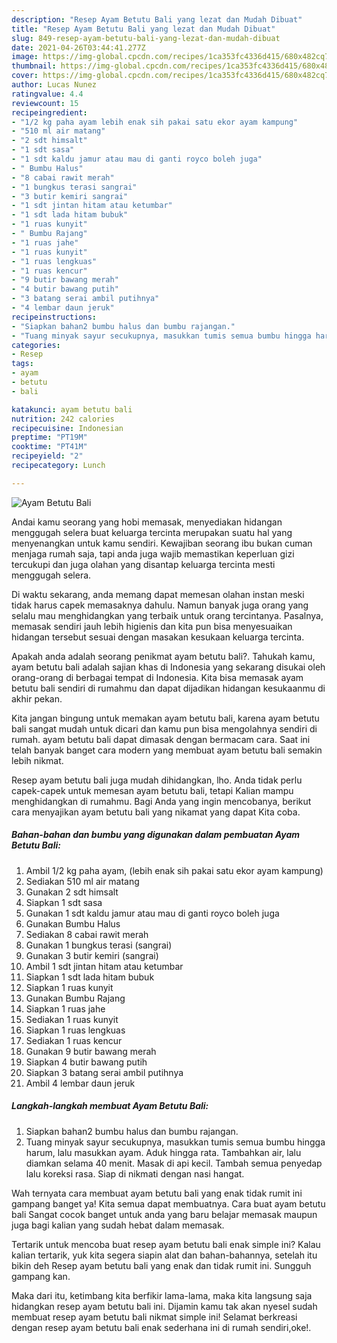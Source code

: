 ```yaml
---
description: "Resep Ayam Betutu Bali yang lezat dan Mudah Dibuat"
title: "Resep Ayam Betutu Bali yang lezat dan Mudah Dibuat"
slug: 849-resep-ayam-betutu-bali-yang-lezat-dan-mudah-dibuat
date: 2021-04-26T03:44:41.277Z
image: https://img-global.cpcdn.com/recipes/1ca353fc4336d415/680x482cq70/ayam-betutu-bali-foto-resep-utama.jpg
thumbnail: https://img-global.cpcdn.com/recipes/1ca353fc4336d415/680x482cq70/ayam-betutu-bali-foto-resep-utama.jpg
cover: https://img-global.cpcdn.com/recipes/1ca353fc4336d415/680x482cq70/ayam-betutu-bali-foto-resep-utama.jpg
author: Lucas Nunez
ratingvalue: 4.4
reviewcount: 15
recipeingredient:
- "1/2 kg paha ayam lebih enak sih pakai satu ekor ayam kampung"
- "510 ml air matang"
- "2 sdt himsalt"
- "1 sdt sasa"
- "1 sdt kaldu jamur atau mau di ganti royco boleh juga"
- " Bumbu Halus"
- "8 cabai rawit merah"
- "1 bungkus terasi sangrai"
- "3 butir kemiri sangrai"
- "1 sdt jintan hitam atau ketumbar"
- "1 sdt lada hitam bubuk"
- "1 ruas kunyit"
- " Bumbu Rajang"
- "1 ruas jahe"
- "1 ruas kunyit"
- "1 ruas lengkuas"
- "1 ruas kencur"
- "9 butir bawang merah"
- "4 butir bawang putih"
- "3 batang serai ambil putihnya"
- "4 lembar daun jeruk"
recipeinstructions:
- "Siapkan bahan2 bumbu halus dan bumbu rajangan."
- "Tuang minyak sayur secukupnya, masukkan tumis semua bumbu hingga harum, lalu masukkan ayam. Aduk hingga rata. Tambahkan air, lalu diamkan selama 40 menit. Masak di api kecil. Tambah semua penyedap lalu koreksi rasa. Siap di nikmati dengan nasi hangat."
categories:
- Resep
tags:
- ayam
- betutu
- bali

katakunci: ayam betutu bali 
nutrition: 242 calories
recipecuisine: Indonesian
preptime: "PT19M"
cooktime: "PT41M"
recipeyield: "2"
recipecategory: Lunch

---
```



![Ayam Betutu Bali](https://img-global.cpcdn.com/recipes/1ca353fc4336d415/680x482cq70/ayam-betutu-bali-foto-resep-utama.jpg)

Andai kamu seorang yang hobi memasak, menyediakan hidangan menggugah selera buat keluarga tercinta merupakan suatu hal yang menyenangkan untuk kamu sendiri. Kewajiban seorang ibu bukan cuman menjaga rumah saja, tapi anda juga wajib memastikan keperluan gizi tercukupi dan juga olahan yang disantap keluarga tercinta mesti menggugah selera.

Di waktu  sekarang, anda memang dapat memesan olahan instan meski tidak harus capek memasaknya dahulu. Namun banyak juga orang yang selalu mau menghidangkan yang terbaik untuk orang tercintanya. Pasalnya, memasak sendiri jauh lebih higienis dan kita pun bisa menyesuaikan hidangan tersebut sesuai dengan masakan kesukaan keluarga tercinta. 



Apakah anda adalah seorang penikmat ayam betutu bali?. Tahukah kamu, ayam betutu bali adalah sajian khas di Indonesia yang sekarang disukai oleh orang-orang di berbagai tempat di Indonesia. Kita bisa memasak ayam betutu bali sendiri di rumahmu dan dapat dijadikan hidangan kesukaanmu di akhir pekan.

Kita jangan bingung untuk memakan ayam betutu bali, karena ayam betutu bali sangat mudah untuk dicari dan kamu pun bisa mengolahnya sendiri di rumah. ayam betutu bali dapat dimasak dengan bermacam cara. Saat ini telah banyak banget cara modern yang membuat ayam betutu bali semakin lebih nikmat.

Resep ayam betutu bali juga mudah dihidangkan, lho. Anda tidak perlu capek-capek untuk memesan ayam betutu bali, tetapi Kalian mampu menghidangkan di rumahmu. Bagi Anda yang ingin mencobanya, berikut cara menyajikan ayam betutu bali yang nikamat yang dapat Kita coba.

<!--inarticleads1-->

##### Bahan-bahan dan bumbu yang digunakan dalam pembuatan Ayam Betutu Bali:

1. Ambil 1/2 kg paha ayam, (lebih enak sih pakai satu ekor ayam kampung)
1. Sediakan 510 ml air matang
1. Gunakan 2 sdt himsalt
1. Siapkan 1 sdt sasa
1. Gunakan 1 sdt kaldu jamur atau mau di ganti royco boleh juga
1. Gunakan  Bumbu Halus
1. Sediakan 8 cabai rawit merah
1. Gunakan 1 bungkus terasi (sangrai)
1. Gunakan 3 butir kemiri (sangrai)
1. Ambil 1 sdt jintan hitam atau ketumbar
1. Siapkan 1 sdt lada hitam bubuk
1. Siapkan 1 ruas kunyit
1. Gunakan  Bumbu Rajang
1. Siapkan 1 ruas jahe
1. Sediakan 1 ruas kunyit
1. Siapkan 1 ruas lengkuas
1. Sediakan 1 ruas kencur
1. Gunakan 9 butir bawang merah
1. Siapkan 4 butir bawang putih
1. Siapkan 3 batang serai ambil putihnya
1. Ambil 4 lembar daun jeruk




<!--inarticleads2-->

##### Langkah-langkah membuat Ayam Betutu Bali:

1. Siapkan bahan2 bumbu halus dan bumbu rajangan.
1. Tuang minyak sayur secukupnya, masukkan tumis semua bumbu hingga harum, lalu masukkan ayam. Aduk hingga rata. Tambahkan air, lalu diamkan selama 40 menit. Masak di api kecil. Tambah semua penyedap lalu koreksi rasa. Siap di nikmati dengan nasi hangat.




Wah ternyata cara membuat ayam betutu bali yang enak tidak rumit ini gampang banget ya! Kita semua dapat membuatnya. Cara buat ayam betutu bali Sangat cocok banget untuk anda yang baru belajar memasak maupun juga bagi kalian yang sudah hebat dalam memasak.

Tertarik untuk mencoba buat resep ayam betutu bali enak simple ini? Kalau kalian tertarik, yuk kita segera siapin alat dan bahan-bahannya, setelah itu bikin deh Resep ayam betutu bali yang enak dan tidak rumit ini. Sungguh gampang kan. 

Maka dari itu, ketimbang kita berfikir lama-lama, maka kita langsung saja hidangkan resep ayam betutu bali ini. Dijamin kamu tak akan nyesel sudah membuat resep ayam betutu bali nikmat simple ini! Selamat berkreasi dengan resep ayam betutu bali enak sederhana ini di rumah sendiri,oke!.

